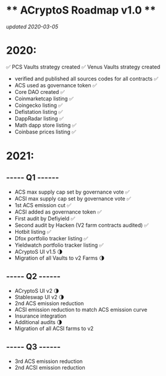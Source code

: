 # ** ACryptoS Roadmap v1.0 **
_updated 2020-03-05_

# **2020:**
✅ PCS Vaults strategy created 
✅ Venus Vaults strategy created 
- verified and published all sources codes for all contracts ✅
- ACS used as governance token ✅
- Core DAO created ✅
- Coinmarketcap listing ✅
- Coingecko listing ✅
- Defistation listing ✅
- DappRadar listing ✅
- Math dapp store listing ✅
- Coinbase prices listing ✅
 
 
# **2021:**
 
## **----- Q1 ------**
- ACS max supply cap set by governance vote ✅
- ACSI max supply cap set by governance vote ✅
- 1st ACS emission cut ✅
- ACSI added as governance token ✅
- First audit by Defiyield ✅
- Second audit by Hacken (V2 farm contracts audited) ✅
- Hotbit listing ✅
- Dfox portfolio tracker listing ✅
- Yieldwatch portfolio tracker listing ✅
- ACryptoS UI v1.5 🌗
- Migration of all Vaults to v2 Farms 🌗


 
## **----- Q2 ------**

- ACryptoS UI v2 🌗
- Stableswap UI v2 🌗
- 2nd ACS emission reduction
- ACSI emission reduction to match ACS emission curve
- Insurance integration
- Additional audits 🌗
- Migration of all ACSI farms to v2
 
 
## **----- Q3 ------**
- 3rd ACS emission reduction
- 2nd ACSI emission reduction

